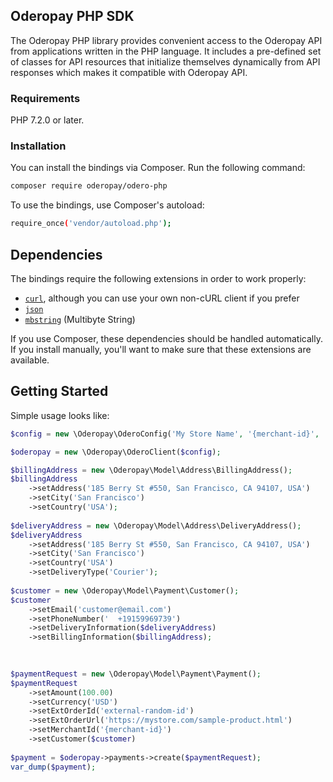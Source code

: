 ## Oderopay PHP SDK

The Oderopay PHP library provides convenient access to the Oderopay API from applications written in the PHP language. 
It includes a pre-defined set of classes for API resources that initialize themselves dynamically from API responses which makes it compatible with Oderopay API.

### Requirements

PHP 7.2.0 or later.

### Installation

You can install the bindings via Composer. Run the following command:
````bash 
composer require oderopay/odero-php
````

To use the bindings, use Composer's autoload:

````bash 
require_once('vendor/autoload.php');
````

## Dependencies

The bindings require the following extensions in order to work properly:

-   [`curl`](https://secure.php.net/manual/en/book.curl.php), although you can use your own non-cURL client if you prefer
-   [`json`](https://secure.php.net/manual/en/book.json.php)
-   [`mbstring`](https://secure.php.net/manual/en/book.mbstring.php) (Multibyte String)

If you use Composer, these dependencies should be handled automatically. If you install manually, you'll want to make sure that these extensions are available.


## Getting Started

Simple usage looks like:

```php
$config = new \Oderopay\OderoConfig('My Store Name', '{merchant-id}', '{merchant-token}', \Oderopay\OderoConfig::ENV_STG);

$oderopay = new \Oderopay\OderoClient($config);

$billingAddress = new \Oderopay\Model\Address\BillingAddress();
$billingAddress
    ->setAddress('185 Berry St #550, San Francisco, CA 94107, USA')
    ->setCity('San Francisco')
    ->setCountry('USA');
    
$deliveryAddress = new \Oderopay\Model\Address\DeliveryAddress();
$deliveryAddress
    ->setAddress('185 Berry St #550, San Francisco, CA 94107, USA')
    ->setCity('San Francisco')
    ->setCountry('USA')
    ->setDeliveryType('Courier');
    
$customer = new \Oderopay\Model\Payment\Customer();
$customer
    ->setEmail('customer@email.com')
    ->setPhoneNumber('	+19159969739')
    ->setDeliveryInformation($deliveryAddress)
    ->setBillingInformation($billingAddress);
    
   

$paymentRequest = new \Oderopay\Model\Payment\Payment();
$paymentRequest
    ->setAmount(100.00)
    ->setCurrency('USD')
    ->setExtOrderId('external-random-id')
    ->setExtOrderUrl('https://mystore.com/sample-product.html')
    ->setMerchantId('{merchant-id}')
    ->setCustomer($customer)
    
$payment = $oderopay->payments->create($paymentRequest);
var_dump($payment);

```
